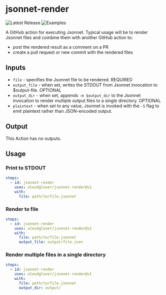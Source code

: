 # jsonnet-render

![Latest Release](https://img.shields.io/github/v/release/alexdglover/jsonnet-render?label=Latest%20Release)
![Examples](https://github.com/alexdglover/jsonnet-action/workflows/Examples/badge.svg?branch=master)

A GitHub action for executing Jsonnet. Typical usage will be to render Jsonnet files
and combine them with another GitHub action to:
* post the rendered result as a comment on a PR
* create a pull request or new commit with the rendered files

## Inputs

* `file` - specifies the Jsonnet file to be rendered. REQUIRED
* `output_file` - when set, writes the STDOUT from Jsonnet invocation to $output-file. OPTIONAL
* `output_dir` - when set, appends `-m $output_dir` to the Jsonnet invocation to render multiple output files to a single directory. OPTIONAL
* `plaintext` - when set to any value, Jsonnet is invoked with the `-S` flag to emit plaintext rather than JSON-encoded output.

## Output

This Action has no outputs.

## Usage

### Print to STDOUT

```yaml
steps:
  - id: jsonnet-render
    uses: alexdglover/jsonnet-render@v1
    with:
      file: path/to/file.jsonnet
```

### Render to file

```yaml
steps:
  - id: jsonnet-render
    uses: alexdglover/jsonnet-render@v1
    with:
      file: path/to/file.jsonnet
      output_file: output/file.json
```

### Render multiple files in a single directory

```yaml
steps:
  - id: jsonnet-render
    uses: alexdglover/jsonnet-render@v1
    with:
      file: path/to/file.jsonnet
      output_dir: output/
```
